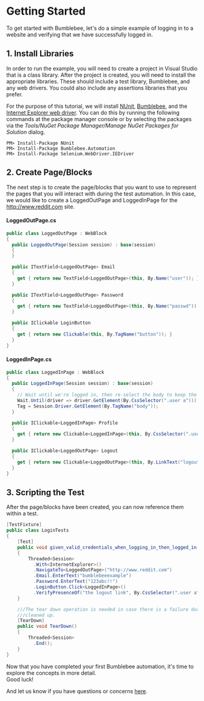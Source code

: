 # Getting Started

To get started with Bumblebee, let's do a simple example of logging in to a website and verifying that we have successfully logged in.

## 1. Install Libraries
In order to run the example, you will need to create a project in Visual Studio that is a class library.  After the project is created, you will need to install the appropriate libraries.  These should include a test library, Bumblebee, and any web drivers.  You could also include any assertions libraries that you prefer.  

For the purpose of this tutorial, we will install [NUnit](https://www.nuget.org/packages/NUnit/2.6.4), [Bumblebee](https://www.nuget.org/packages/Bumblebee.Automation/), and the [Internet Explorer web driver](https://www.nuget.org/packages/Selenium.WebDriver.IEDriver/).  You can do this by running the following commands at the package manager console or by selecting the packages via the *Tools/NuGet Package Manager/Manage NuGet Packages for Solution* dialog.

```
PM> Install-Package NUnit
PM> Install-Package Bumblebee.Automation
PM> Install-Package Selenium.WebDriver.IEDriver
```

## 2. Create Page/Blocks
The next step is to create the page/blocks that you want to use to represent the pages that you will interact with during the test automation.  In this case, we would like to create a LoggedOutPage and LoggedInPage for the http://www.reddit.com site.

#### LoggedOutPage.cs

```csharp
public class LoggedOutPage : WebBlock
{
  public LoggedOutPage(Session session) : base(session)
  {
  }

  public ITextField<LoggedOutPage> Email
  {
    get { return new TextField<LoggedOutPage>(this, By.Name("user")); }
  }

  public ITextField<LoggedOutPage> Password
  {
    get { return new TextField<LoggedOutPage>(this, By.Name("passwd")); }
  }

  public IClickable LoginButton
  {
    get { return new Clickable(this, By.TagName("button")); }
  }
}
```

#### LoggedInPage.cs
```csharp
public class LoggedInPage : WebBlock
{
  public LoggedInPage(Session session) : base(session)
  {
    // Wait until we're logged in, then re-select the body to keep the DOM fresh
    Wait.Until(driver => driver.GetElement(By.CssSelector(".user a")));
    Tag = Session.Driver.GetElement(By.TagName("body"));
  }

  public IClickable<LoggedInPage> Profile
  {
    get { return new Clickable<LoggedInPage>(this, By.CssSelector(".user a")); }
  }

  public IClickable<LoggedOutPage> Logout
  {
    get { return new Clickable<LoggedOutPage>(this, By.LinkText("logout")); }          
  }
}
```

## 3. Scripting the Test
After the page/blocks have been created, you can now reference them within a test.

```csharp
[TestFixture]
public class LoginTests
{
    [Test]
    public void given_valid_credentials_when_logging_in_then_logged_in()
    {
        Threaded<Session>
          .With<InternetExplorer>()
          .NavigateTo<LoggedOutPage>("http://www.reddit.com")
          .Email.EnterText("bumblebeeexample")
          .Password.EnterText("123abc!!")
          .LoginButton.Click<LoggedInPage>()
          .VerifyPresenceOf("the logout link", By.CssSelector(".user a"));
    }

    ///The tear down operation is needed in case there is a failure during the test.  The Session will need to be
    ///cleaned up.
    [TearDown]
    public void TearDown()
    {
        Threaded<Session>
          .End();
    }
}
```

Now that you have completed your first Bumblebee automation, it's time to explore the concepts in more detail.  
Good luck!  

And let us know if you have questions or concerns [here](../issues).
